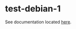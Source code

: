 # test-debian-1

See documentation located [here][1].

[1]: <https://nicholaswilde.io/homelab/apps/test-debian-1/>
